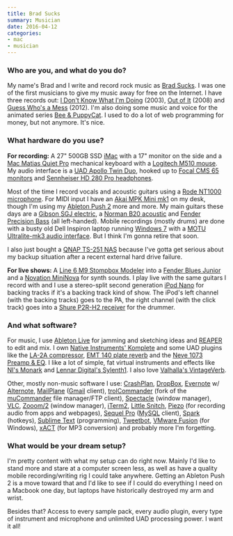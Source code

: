 ```yaml
---
title: Brad Sucks
summary: Musician
date: 2016-04-12
categories:
- mac
- musician
---
```


### Who are you, and what do you do?

My name's Brad and I write and record rock music as [Brad Sucks](http://www.bradsucks.net/ "Brad's website."). I was one of the first musicians to give my music away for free on the Internet. I have three records out: [I Don't Know What I'm Doing](http://www.bradsucks.net/albums/i_dont_know/ "Brad's album from 2003.") (2003), [Out of It](http://www.bradsucks.net/albums/out_of_it/ "Brad's album from 2008.") (2008) and [Guess Who's a Mess](http://www.bradsucks.net/albums/guess-whos-a-mess/ "Brad's album from 2012.") (2012). I'm also doing some music and voice for the animated series [Bee & PuppyCat](http://beeandpuppycat.cartoonhangover.com/ "The Bee & PuppyCat site."). I used to do a lot of web programming for money, but not anymore. It's nice.

### What hardware do you use?

**For recording:** A 27" 500GB SSD [iMac][] with a 17" monitor on the side and a [Mac Matias Quiet Pro][quiet-pro-mac] mechanical keyboard with a [Logitech M510 mouse][m510]. My audio interface is a [UAD Apollo Twin Duo][apollo-twin], hooked up to [Focal CMS 65 monitors][cms-65] and [Sennheiser HD 280 Pro headphones][hd-280-pro].
 
Most of the time I record vocals and acoustic guitars using a [Rode NT1000 microphone][nt1000]. For MIDI input I have an [Akai MPK Mini mk1][mpk-mini] on my desk, though I'm using my [Ableton Push 2][push] more and more. My main guitars these days are a [Gibson SGJ electric][sgj], a [Norman B20 acoustic][b20] and [Fender Precision Bass][precision-bass] (all left-handed). Mobile recordings (mostly drums) are done with a busty old Dell Inspiron laptop running [Windows 7][windows-7] with a [MOTU Ultralite-mk3 audio interface][ultralite-mk3]. But I think I'm gonna retire that soon.
 
I also just bought a [QNAP TS-251 NAS][ts-251] because I've gotta get serious about my backup situation after a recent external hard drive failure.
 
**For live shows:** A [Line 6 M9 Stompbox Modeler][m9-stompbox-modeler] into a [Fender Blues Junior][blues-junior-iii] and a [Novation MiniNova][mininova] for synth sounds. I play live with the same guitars I record with and I use a stereo-split second generation [iPod Nano][ipod-nano] for backing tracks if it's a backing track kind of show. The iPod's left channel (with the backing tracks) goes to the PA, the right channel (with the click track) goes into a [Shure P2R-H2 receiver][p2r-h2] for the drummer.

### And what software?

For music, I use [Ableton Live][live] for jamming and sketching ideas and [REAPER][] to edit and mix. I own [Native Instruments' Komplete][komplete] and some UAD plugins like the [LA-2A compressor][la-2a], [EMT 140 plate reverb][140] and the [Neve 1073 Preamp & EQ][1073-preamp-and-eq]. I like a lot of simple, fat virtual instruments and effects like [NI's Monark][monark] and [Lennar Digital's Sylenth1][sylenth1]. I also love [Valhalla's VintageVerb][vintageverb].
 
Other, mostly non-music software I use: [CrashPlan][], [DropBox][], [Evernote][] w/ [Alternote][], [MailPlane][] ([Gmail][] client), [trolCommander][] (fork of the [muCommander][] file manager/FTP client), [Spectacle][] (window manager), [VLC][], [Zooom/2][zooom] (window manager), [iTerm2][], [Little Snitch][little-snitch], [Piezo][] (for recording audio from apps and webpages), [Sequel Pro][sequel-pro] ([MySQL][] client), [Spark][] (hotkeys), [Sublime Text][sublime-text] (programming), [Tweetbot][], [VMware Fusion][vmware-fusion] (for Windows), [xACT][] (for MP3 conversion) and probably more I'm forgetting.

### What would be your dream setup?

I'm pretty content with what my setup can do right now. Mainly I'd like to stand more and stare at a computer screen less, as well as have a quality mobile recording/writing rig I could take anywhere. Getting an Ableton Push 2 is a move toward that and I'd like to see if I could do everything I need on a Macbook one day, but laptops have historically destroyed my arm and wrist.
 
Besides that? Access to every sample pack, every audio plugin, every type of instrument and microphone and unlimited UAD processing power. I want it all!

[1073-preamp-and-eq]: http://web.archive.org/web/20220125233627/https://www.uaudio.com/uad-plugins/equalizers/neve-1073-collection.html "A pre-amp audio plugin."
[140]: http://web.archive.org/web/20161026171055/http://www.uaudio.com:80/store/reverbs/emt-140.html "An audio plugin that emulates the 140 reverberator."
[alternote]: https://alternoteapp.com/ "An Evernote app for the Mac."
[apollo-twin]: http://web.archive.org/web/20170118110647/http://www.uaudio.com:80/audio-interfaces/apollo-twin.html "A Thunderbolt audio interface."
[b20]: http://web.archive.org/web/20200116030905/http://www.normanguitars.com:80/b20.html "An acoustic guitar."
[blues-junior-iii]: http://web.archive.org/web/20210618204947/https://www.fender.com/guitar-amplifiers/contemporary/blues-junior-iii/product-2230500.html "A guitar amp."
[cms-65]: https://www.focal.com/us/monitoring-speakers/cms/cms-65 "Monitor speakers."
[crashplan]: http://web.archive.org/web/20230919121536/https://www.crashplan.com/en-us/ "An online backup service."
[dropbox]: https://www.dropbox.com/ "Online syncing and storage."
[evernote]: https://evernote.com/ "Online software for capturing notes."
[gmail]: https://en.wikipedia.org/wiki/Gmail "Web-based email."
[hd-280-pro]: http://web.archive.org/web/20221206010356/https://www.amazon.com/Sennheiser-HD-280-Pro-Headphones/dp/B000065BPB/ "Closed stereo headphones."
[imac]: https://www.apple.com/imac-24/ "An all-in-one computer."
[ipod-nano]: https://www.apple.com/services/ "A small music player."
[iterm2]: https://iterm2.com/ "An alternative terminal application for Mac OS X."
[komplete]: http://web.archive.org/web/20230510220321/https://www.native-instruments.com/en/catalog/komplete/ "An instruments and sound effect collection."
[la-2a]: http://web.archive.org/web/20160927104636/http://www.uaudio.com/store/compressors-limiters/la-2a.html "An audio plugin that emulates the LA-2A levelling amp."
[little-snitch]: https://www.obdev.at/products/littlesnitch/index.html "Mac firewall software for apps."
[live]: https://www.ableton.com/en/live/ "Musical creation software."
[m510]: https://www.logitech.com/en-us/product/wireless-mouse-m510.html "A wireless mouse."
[m9-stompbox-modeler]: http://web.archive.org/web/20220127064113/https://line6.com/m-series-effects-pedals/ "An audio effects box."
[mailplane]: https://mailplaneapp.com/ "A Mac desktop client for Gmail."
[mininova]: http://web.archive.org/web/20191129002819/https://novationmusic.com/synths/mininova "A micro synthesiser."
[monark]: https://www.native-instruments.com/en/products/komplete/synths/monark/ "A mono synth plugin."
[mpk-mini]: https://www.akaipro.com/product/mpkmini. "A small music keyboard."
[mucommander]: http://www.mucommander.com/ "A dual-pane cross-platform file manager."
[mysql]: https://www.mysql.com/ "A relational database server."
[nt1000]: http://web.archive.org/web/20220121074138/https://www.rode.com/microphones/nt1000 "A studio condenser microphone."
[p2r-h2]: http://web.archive.org/web/20190508181044/https://www.amazon.com/Shure-P2R-Hybrid-Bodypack-Receiver/dp/B0002E4Y6K/ "A wireless audio receiver system."
[piezo]: https://rogueamoeba.com/piezo/ "A recording app for the Mac."
[precision-bass]: http://www.fender.com/products/search.php?section=basses&bodyShape=Precision+Bass® "A bass guitar."
[push]: https://www.ableton.com/en/push/ "Unique music-making hardware."
[quiet-pro-mac]: http://matias.ca/quietpro/mac/ "A quiet computer keyboard."
[reaper]: https://www.reaper.fm/ "A software digital audio workstation."
[sequel-pro]: http://www.sequelpro.com/ "A MySQL GUI for the Mac."
[sgj]: https://www.gibson.com/en-US/Collection/sg "An electric guitar."
[spark]: https://www.macupdate.com/app/mac/14352/spark "A Mac OS X shortcut manager."
[spectacle]: https://www.spectacleapp.com/ "A Mac tool for moving and resizing windows."
[sublime-text]: http://www.sublimetext.com/ "A coder's text editor."
[sylenth1]: https://www.lennardigital.com/sylenth1/ "A virtual analog synth plugin."
[trolcommander]: http://trolsoft.ru/en/soft/trolcommander "A dual-pane cross-platform file manager."
[ts-251]: https://www.qnap.com/s3/404/en.html "A NAS device."
[tweetbot]: https://tapbots.com/tweetbot/mac/ "A Twitter client for the Mac."
[ultralite-mk3]: http://web.archive.org/web/20230713173434/https://motu.com/products/motuaudio/ultralite-mk3 "An audio interface."
[vintageverb]: https://valhalladsp.com/shop/reverb/valhalla-vintage-verb/ "A reverb plugin."
[vlc]: http://www.videolan.org/vlc/ "An open-source media player."
[vmware-fusion]: http://web.archive.org/web/20221223060906/https://www.vmware.com/products/fusion.html "A PC emulator for the Mac."
[windows-7]: https://en.wikipedia.org/wiki/Windows_7 "An operating system."
[xact]: http://xact.scottcbrown.org/ "Audio encoding/decoding software for the Mac."
[zooom]: http://web.archive.org/web/20161115201957/http://coderage-software.com:80/zooom/ "A window resizer/mover tool for the Mac."

